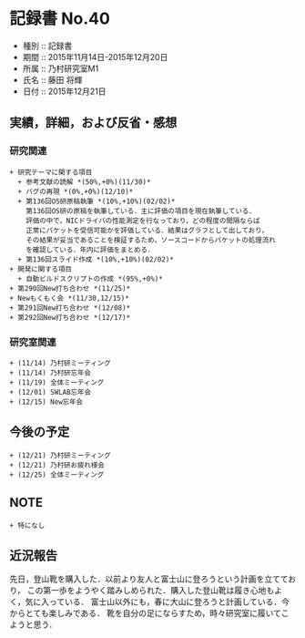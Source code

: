 # 記録書 No.40
* 種別 :: 記録書
* 期間 :: 2015年11月14日-2015年12月20日
* 所属 :: 乃村研究室M1
* 氏名 :: 藤田 将輝
* 日付 :: 2015年12月21日

## 実績，詳細，および反省・感想

### 研究関連
    + 研究テーマに関する項目
      + 参考文献の読解 *(50%,+0%)(11/30)*
      + バグの再現 *(0%,+0%)(12/10)*
      + 第136回OS研原稿執筆 *(10%,+10%)(02/02)*
        第136回OS研の原稿を執筆している．主に評価の項目を現在執筆している．
        評価の中で，NICドライバの性能測定を行なっており，どの程度の間隔ならば
        正常にパケットを受信可能かを評価している．結果はグラフとして出しており，
        その結果が妥当であることを検証するため，ソースコードからパケットの処理流れ
        を確認している．年内に評価をまとめる．
      + 第136回スライド作成 *(10%,+10%)(02/02)*
    + 開発に関する項目
      + 自動ビルドスクリプトの作成 *(95%,+0%)*
    + 第290回New打ち合わせ *(11/25)*
    + Newもくもく会 *(11/30,12/15)*
    + 第291回New打ち合わせ *(12/08)*
    + 第292回New打ち合わせ *(12/17)*

### 研究室関連
    + (11/14) 乃村研ミーティング
    + (11/14) 乃村研忘年会
    + (11/19) 全体ミーティング
    + (12/01) SWLAB忘年会
    + (12/15) New忘年会
     
## 今後の予定
    + (12/21) 乃村研ミーティング
    + (12/21) 乃村研お疲れ様会
    + (12/25) 全体ミーティング

## NOTE
    + 特になし

## 近況報告
先日，登山靴を購入した．以前より友人と富士山に登ろうという計画を立てており，
この第一歩をようやく踏みしめられた．購入した登山靴は履き心地もよく，気に入っている．
富士山以外にも，春に大山に登ろうと計画している．今からとても楽しみである．
靴を自分の足にならすため，時々研究室に履いてこようと思う．

